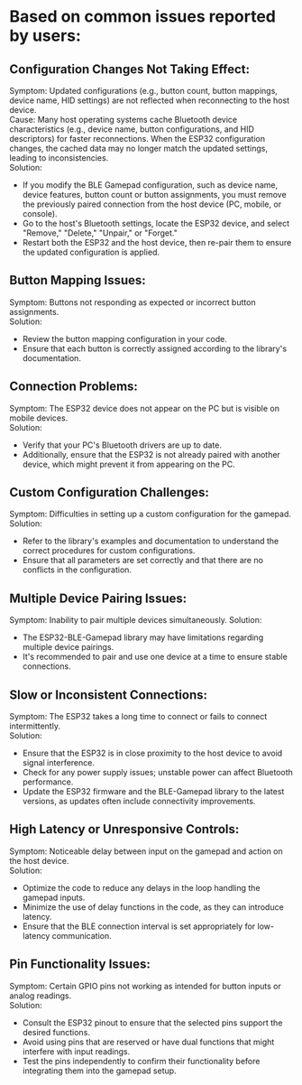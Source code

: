 # Based on common issues reported by users:

## Configuration Changes Not Taking Effect:
Symptom: Updated configurations (e.g., button count, button mappings, device name, HID settings) are not reflected when reconnecting to the host device.  
Cause: Many host operating systems cache Bluetooth device characteristics (e.g., device name, button configurations, and HID descriptors) for faster reconnections. When the ESP32 configuration changes, the cached data may no longer match the updated settings, leading to inconsistencies.  
Solution:
- If you modify the BLE Gamepad configuration, such as device name, device features, button count or button assignments, you must remove the previously paired connection from the host device (PC, mobile, or console).
- Go to the host's Bluetooth settings, locate the ESP32 device, and select "Remove," "Delete," "Unpair," or "Forget."
- Restart both the ESP32 and the host device, then re-pair them to ensure the updated configuration is applied.

## Button Mapping Issues:
Symptom: Buttons not responding as expected or incorrect button assignments.  
Solution:
- Review the button mapping configuration in your code.
- Ensure that each button is correctly assigned according to the library's documentation. 

## Connection Problems:
Symptom: The ESP32 device does not appear on the PC but is visible on mobile devices.  
Solution:
- Verify that your PC's Bluetooth drivers are up to date.
- Additionally, ensure that the ESP32 is not already paired with another device, which might prevent it from appearing on the PC.

## Custom Configuration Challenges:
Symptom: Difficulties in setting up a custom configuration for the gamepad.  
Solution:
- Refer to the library's examples and documentation to understand the correct procedures for custom configurations.
- Ensure that all parameters are set correctly and that there are no conflicts in the configuration.

## Multiple Device Pairing Issues:
Symptom: Inability to pair multiple devices simultaneously.
Solution:
- The ESP32-BLE-Gamepad library may have limitations regarding multiple device pairings.
- It's recommended to pair and use one device at a time to ensure stable connections.

## Slow or Inconsistent Connections:
Symptom: The ESP32 takes a long time to connect or fails to connect intermittently.  
Solution:
- Ensure that the ESP32 is in close proximity to the host device to avoid signal interference.
- Check for any power supply issues; unstable power can affect Bluetooth performance.
- Update the ESP32 firmware and the BLE-Gamepad library to the latest versions, as updates often include connectivity improvements.

## High Latency or Unresponsive Controls:
Symptom: Noticeable delay between input on the gamepad and action on the host device.  
Solution:
- Optimize the code to reduce any delays in the loop handling the gamepad inputs.
- Minimize the use of delay functions in the code, as they can introduce latency.
- Ensure that the BLE connection interval is set appropriately for low-latency communication.

## Pin Functionality Issues:
Symptom: Certain GPIO pins not working as intended for button inputs or analog readings.  
Solution:
- Consult the ESP32 pinout to ensure that the selected pins support the desired functions.
- Avoid using pins that are reserved or have dual functions that might interfere with input readings.
- Test the pins independently to confirm their functionality before integrating them into the gamepad setup.
